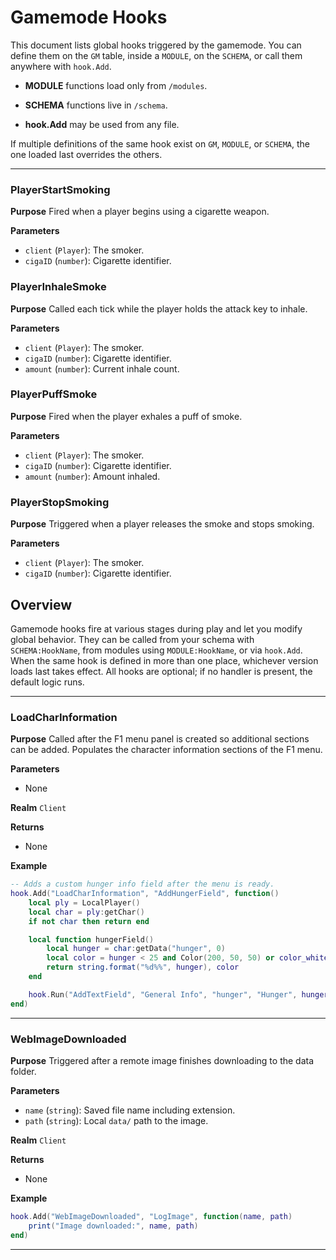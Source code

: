 # Gamemode Hooks

This document lists global hooks triggered by the gamemode. You can define them on the `GM` table, inside a `MODULE`, on the `SCHEMA`, or call them anywhere with `hook.Add`.

- **MODULE** functions load only from `/modules`.

- **SCHEMA** functions live in `/schema`.

- **hook.Add** may be used from any file.

If multiple definitions of the same hook exist on `GM`, `MODULE`, or `SCHEMA`, the one loaded last overrides the others.

---

### PlayerStartSmoking

**Purpose**
Fired when a player begins using a cigarette weapon.

**Parameters**

- `client` (`Player`): The smoker.
- `cigaID` (`number`): Cigarette identifier.

### PlayerInhaleSmoke

**Purpose**
Called each tick while the player holds the attack key to inhale.

**Parameters**

- `client` (`Player`): The smoker.
- `cigaID` (`number`): Cigarette identifier.
- `amount` (`number`): Current inhale count.

### PlayerPuffSmoke

**Purpose**
Fired when the player exhales a puff of smoke.

**Parameters**

- `client` (`Player`): The smoker.
- `cigaID` (`number`): Cigarette identifier.
- `amount` (`number`): Amount inhaled.

### PlayerStopSmoking

**Purpose**
Triggered when a player releases the smoke and stops smoking.

**Parameters**

- `client` (`Player`): The smoker.
- `cigaID` (`number`): Cigarette identifier.

## Overview

Gamemode hooks fire at various stages during play and let you modify global behavior. They can be called from your schema with `SCHEMA:HookName`, from modules using `MODULE:HookName`, or via `hook.Add`. When the same hook is defined in more than one place, whichever version loads last takes effect. All hooks are optional; if no handler is present, the default logic runs.

---

### LoadCharInformation

**Purpose**
Called after the F1 menu panel is created so additional sections can be added. Populates the character information sections of the F1 menu.

**Parameters**

- None

**Realm**
`Client`

**Returns**
- None

**Example**

```lua
-- Adds a custom hunger info field after the menu is ready.
hook.Add("LoadCharInformation", "AddHungerField", function()
    local ply = LocalPlayer()
    local char = ply:getChar()
    if not char then return end

    local function hungerField()
        local hunger = char:getData("hunger", 0)
        local color = hunger < 25 and Color(200, 50, 50) or color_white
        return string.format("%d%%", hunger), color
    end

    hook.Run("AddTextField", "General Info", "hunger", "Hunger", hungerField)
end)
```

---

### WebImageDownloaded

**Purpose**
Triggered after a remote image finishes downloading to the data folder.

**Parameters**

- `name` (`string`): Saved file name including extension.
- `path` (`string`): Local `data/` path to the image.

**Realm**
`Client`

**Returns**
- None

**Example**

```lua
hook.Add("WebImageDownloaded", "LogImage", function(name, path)
    print("Image downloaded:", name, path)
end)
```

---

